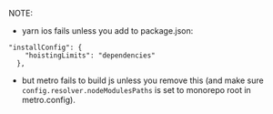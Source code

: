 NOTE:

- yarn ios fails unless you add to package.json:

```
"installConfig": {
    "hoistingLimits": "dependencies"
  },
```

- but metro fails to build js unless you remove this (and make sure `config.resolver.nodeModulesPaths` is set to monorepo root in metro.config).
